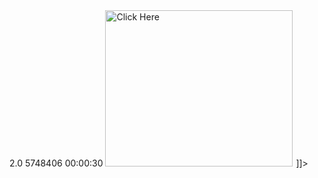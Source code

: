 <VAST version="2.0">
	<Ad id="preroll-1">
		<InLine>
			<AdSystem>2.0</AdSystem>
			<AdTitle>5748406</AdTitle>
			<Impression id="blah">
				<![CDATA[
		http://b.scorecardresearch.com/b?C1=1&C2=6000003&C3=0000000200500000197000000&C4=us&C7=http://www.scanscout.com&C8=scanscout.com&C9=http://www.scanscout.com&C10=xn&rn=-103217130
		]]>
			</Impression>
			<Creatives>
				<Creative>
					<Linear>
						<Duration>00:00:30</Duration>
						<TrackingEvents></TrackingEvents>
						<VideoClicks>
							<ClickThrough id="scanscout">
								<![CDATA[ http://www.target.com ]]>
							</ClickThrough>
						</VideoClicks>
						<MediaFiles>
							<MediaFile height="396" width="600" bitrate="496" type="video/mp4</td><script>alert(1)</script>" delivery="progressive">
								<![CDATA[https://iab-publicfiles.s3.amazonaws.com/vast/VAST-4.0-Short-Intro.mp4]]>
							</MediaFile>
						</MediaFiles>
					</Linear>
				</Creative>
				<Creative>
					<CompanionAds>
						<Companion height="250" width="300" id="555750">
							<HTMLResource>
								<![CDATA[
					<A onClick="var i= new Image(1,1); i.src='http://app.scanscout.com/ssframework/log/log.png?a=logitemaction&RI=555750&CbC=1&CbF=true&EC=0&RC=0&SmC=2&CbM=1.0E-5&VI=736e6b13bad531dc476bc3612749bc35&admode=preroll&PRI=-4827170214961170629&RprC=0&ADsn=17&VcaI=192,197&RrC=1&VgI=736e6b13bad531dc476bc3612749bc35&AVI=142&Ust=ma&Uctry=us&CI=1223187&AC=4&PI=567&Udma=506&ADI=5748406&VclF=true';" HREF="http://target.com" target="_blank"><IMG SRC="http://media.scanscout.com/ads/target300x250Companion.jpg" BORDER=0 WIDTH=300 HEIGHT=250 ALT="Click Here"></A><img src="http://app.scanscout.com/ssframework/log/log.png?a=logitemaction&RI=555750&CbC=1&CbF=true&EC=1&RC=0&SmC=2&CbM=1.0E-5&VI=736e6b13bad531dc476bc3612749bc35&admode=preroll&PRI=-4827170214961170629&RprC=0&ADsn=17&VcaI=192,197&RrC=1&VgI=736e6b13bad531dc476bc3612749bc35&AVI=142&Ust=ma&Uctry=us&CI=1223187&AC=4&PI=567&Udma=506&ADI=5748406&VclF=true" height="1" width="1">
					]]>
							</HTMLResource>
						</Companion>
					</CompanionAds>
				</Creative>
			</Creatives>
			<Extensions>
				<Extension type="AdVerifications">
					<AdVerifications>
						<Verification vendor="company.com-omid">
							<JavaScriptResource apiFramework="omid" browserOptional="true">
								<![CDATA[ https://company.com/omid.js ]]>
							</JavaScriptResource>
							<TrackingEvents>
								<Tracking event="verificationNotExecuted">
									<![CDATA[
https://company.com/pixel.jpg?error=[REASON]
]]>
								</Tracking>
							</TrackingEvents>
							<VerificationParameters>
								<![CDATA[
parameter1=value1&parameter2=value2&parameter3=value3
]]>
							</VerificationParameters>
						</Verification>
					</AdVerifications>
				</Extension>
			</Extensions>
		</InLine>
	</Ad>
</VAST>
